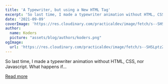 ```yaml
---
title: 'A Typewriter, but using a New HTML Tag'
excerpt: 'So last time, I made a typewriter animation without HTML, CSS, nor Javascript. What happens if...'
date: '2021-09-09'
coverImage: 'https://res.cloudinary.com/practicaldev/image/fetch/s--SHSLptzZ--/c_imagga_scale,f_auto,fl_progressive,h_420,q_auto,w_1000/https://dev-to-uploads.s3.amazonaws.com/uploads/articles/zlr182hm0e7d0i5mehtb.png'
author:
  name: Koders
  picture: "assets/blog/authors/koders.png"
ogImage:
  url: 'https://res.cloudinary.com/practicaldev/image/fetch/s--SHSLptzZ--/c_imagga_scale,f_auto,fl_progressive,h_420,q_auto,w_1000/https://dev-to-uploads.s3.amazonaws.com/uploads/articles/zlr182hm0e7d0i5mehtb.png'
---
```


So last time, I made a typewriter animation without HTML, CSS, nor Javascript. What happens if...

[Read more](https://dev.to/auroratide/a-typewriter-but-using-a-new-html-tag-60i)

